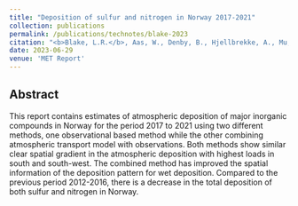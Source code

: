 ```yaml
---
title: "Deposition of sulfur and nitrogen in Norway 2017-2021"
collection: publications
permalink: /publications/technotes/blake-2023
citation: "<b>Blake, L.R.</b>, Aas, W., Denby, B., Hjellbrekke, A., Mu, Q., Simpson, D., Ytre-Eide, M., Fagerli, H. : <i>&quot;Deposition of sulfur and nitrogen in Norway 2017-2021&quot;</i>, MET Report <a href='https://www.met.no/publikasjoner/met-report'>ISSN 2387-4201</a>, 2023."
date: 2023-06-29
venue: 'MET Report'
---
```


## Abstract
This report contains estimates of atmospheric deposition of major inorganic compounds in Norway for the period 2017 to 2021 using two different methods, one observational based method while the other combining atmospheric transport model with observations. Both methods show similar clear spatial gradient in the atmospheric deposition with highest loads in south and south-west. The combined method has improved the spatial information of the deposition pattern for wet deposition. Compared to the previous period 2012-2016, there is a decrease in the total deposition of both sulfur and nitrogen in Norway.
